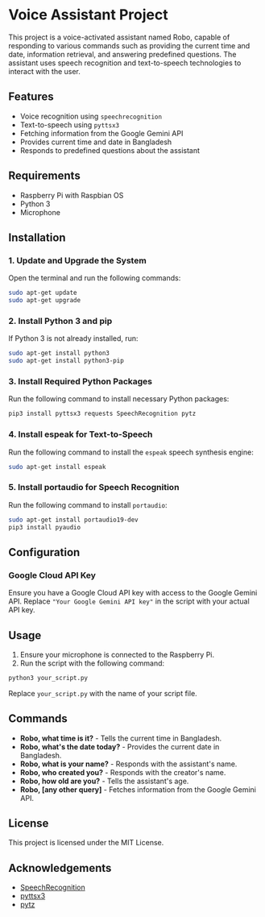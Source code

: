# Voice Assistant Project

This project is a voice-activated assistant named Robo, capable of responding to various commands such as providing the current time and date, information retrieval, and answering predefined questions. The assistant uses speech recognition and text-to-speech technologies to interact with the user.

## Features

- Voice recognition using `speechrecognition`
- Text-to-speech using `pyttsx3`
- Fetching information from the Google Gemini API
- Provides current time and date in Bangladesh
- Responds to predefined questions about the assistant

## Requirements

- Raspberry Pi with Raspbian OS
- Python 3
- Microphone

## Installation

### 1. Update and Upgrade the System

Open the terminal and run the following commands:

```bash
sudo apt-get update
sudo apt-get upgrade
```

### 2. Install Python 3 and pip

If Python 3 is not already installed, run:

```bash
sudo apt-get install python3
sudo apt-get install python3-pip
```

### 3. Install Required Python Packages

Run the following command to install necessary Python packages:

```bash
pip3 install pyttsx3 requests SpeechRecognition pytz
```

### 4. Install espeak for Text-to-Speech

Run the following command to install the `espeak` speech synthesis engine:

```bash
sudo apt-get install espeak
```

### 5. Install portaudio for Speech Recognition

Run the following command to install `portaudio`:

```bash
sudo apt-get install portaudio19-dev
pip3 install pyaudio
```

## Configuration

### Google Cloud API Key

Ensure you have a Google Cloud API key with access to the Google Gemini API. Replace `"Your Google Gemini API key"` in the script with your actual API key.

## Usage

1. Ensure your microphone is connected to the Raspberry Pi.
2. Run the script with the following command:

```bash
python3 your_script.py
```

Replace `your_script.py` with the name of your script file.

## Commands

- **Robo, what time is it?** - Tells the current time in Bangladesh.
- **Robo, what's the date today?** - Provides the current date in Bangladesh.
- **Robo, what is your name?** - Responds with the assistant's name.
- **Robo, who created you?** - Responds with the creator's name.
- **Robo, how old are you?** - Tells the assistant's age.
- **Robo, [any other query]** - Fetches information from the Google Gemini API.

## License

This project is licensed under the MIT License.

## Acknowledgements

- [SpeechRecognition](https://pypi.org/project/SpeechRecognition/)
- [pyttsx3](https://pypi.org/project/pyttsx3/)
- [pytz](https://pypi.org/project/pytz/)
```

